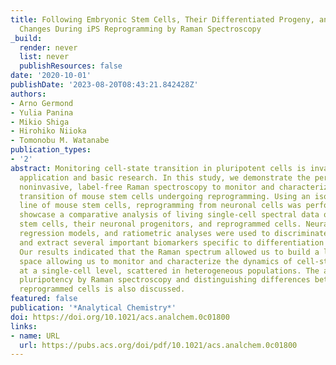 ```yaml
---
title: Following Embryonic Stem Cells, Their Differentiated Progeny, and Cell-State
  Changes During iPS Reprogramming by Raman Spectroscopy
_build:
  render: never
  list: never
  publishResources: false
date: '2020-10-01'
publishDate: '2023-08-20T08:43:21.842428Z'
authors:
- Arno Germond
- Yulia Panina
- Mikio Shiga
- Hirohiko Niioka
- Tomonobu M. Watanabe
publication_types:
- '2'
abstract: Monitoring cell-state transition in pluripotent cells is invaluable for
  application and basic research. In this study, we demonstrate the pertinence of
  noninvasive, label-free Raman spectroscopy to monitor and characterize the cell-state
  transition of mouse stem cells undergoing reprogramming. Using an isogenic cell
  line of mouse stem cells, reprogramming from neuronal cells was performed, and we
  showcase a comparative analysis of living single-cell spectral data of the original
  stem cells, their neuronal progenitors, and reprogrammed cells. Neural network,
  regression models, and ratiometric analyses were used to discriminate the cell states
  and extract several important biomarkers specific to differentiation or reprogramming.
  Our results indicated that the Raman spectrum allowed us to build a low-dimensional
  space allowing us to monitor and characterize the dynamics of cell-state transition
  at a single-cell level, scattered in heterogeneous populations. The ability of monitoring
  pluripotency by Raman spectroscopy and distinguishing differences between ES and
  reprogrammed cells is also discussed.
featured: false
publication: '*Analytical Chemistry*'
doi: https://doi.org/10.1021/acs.analchem.0c01800
links:
- name: URL
  url: https://pubs.acs.org/doi/pdf/10.1021/acs.analchem.0c01800
---
```


